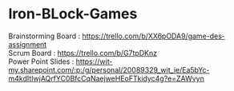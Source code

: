 # Iron-BLock-Games

Brainstorming Board : https://trello.com/b/XX6pODA9/game-des-assignment <br>
Scrum Board : https://trello.com/b/G7tpDKnz <br>
Power Point Slides : https://wit-my.sharepoint.com/:p:/g/personal/20089329_wit_ie/Ea5bYc-m4kdItIwjAQrfYC0BfcCqNaejweHEoFTkidyc4g?e=ZAWvyn <br>

